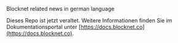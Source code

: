 Blocknet related news in german language

Dieses Repo ist jetzt veraltet. Weitere Informationen finden Sie im Dokumentationsportal unter [https://docs.blocknet.co](https://docs.blocknet.co).
